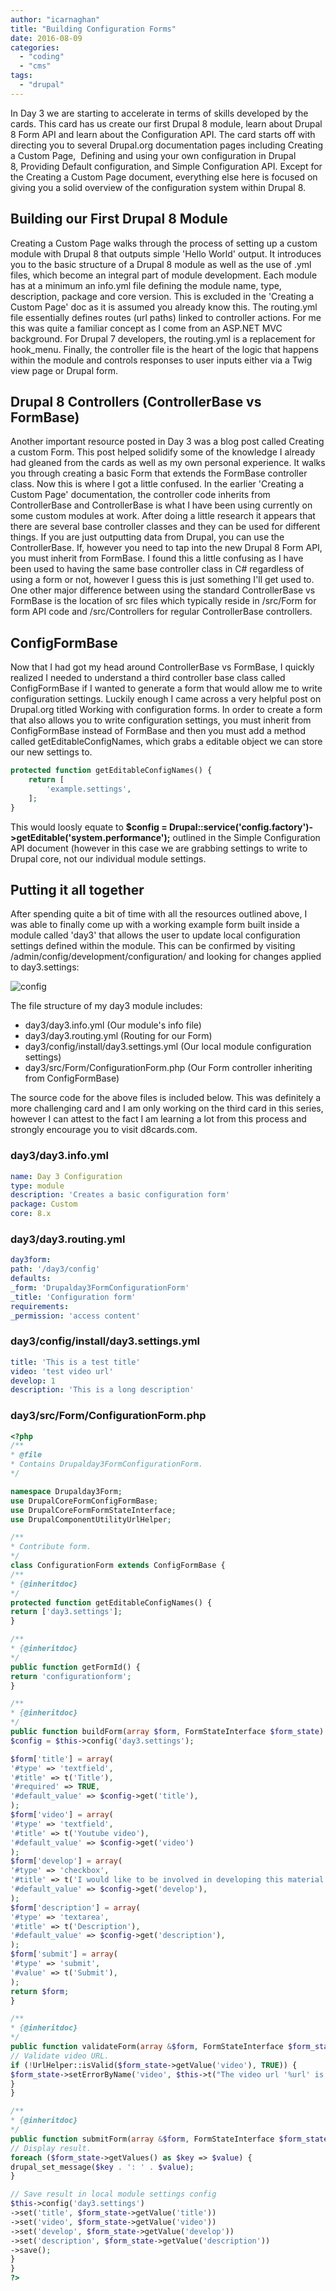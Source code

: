 ```yaml
---
author: "icarnaghan"
title: "Building Configuration Forms"
date: 2016-08-09
categories: 
  - "coding"
  - "cms"
tags: 
  - "drupal"
---
```


In Day 3 we are starting to accelerate in terms of skills developed by the cards. This card has us create our first Drupal 8 module, learn about Drupal 8 Form API and learn about the Configuration API. The card starts off with directing you to several Drupal.org documentation pages including Creating a Custom Page,  Defining and using your own configuration in Drupal 8, Providing Default configuration, and Simple Configuration API. Except for the Creating a Custom Page document, everything else here is focused on giving you a solid overview of the configuration system within Drupal 8.

## Building our First Drupal 8 Module

Creating a Custom Page walks through the process of setting up a custom module with Drupal 8 that outputs simple 'Hello World' output. It introduces you to the basic structure of a Drupal 8 module as well as the use of .yml files, which become an integral part of module development. Each module has at a minimum an info.yml file defining the module name, type, description, package and core version. This is excluded in the 'Creating a Custom Page' doc as it is assumed you already know this. The routing.yml file essentially defines routes (url paths) linked to controller actions. For me this was quite a familiar concept as I come from an ASP.NET MVC background. For Drupal 7 developers, the routing.yml is a replacement for hook\_menu. Finally, the controller file is the heart of the logic that happens within the module and controls responses to user inputs either via a Twig view page or Drupal form.

## Drupal 8 Controllers (ControllerBase vs FormBase)

Another important resource posted in Day 3 was a blog post called Creating a custom Form. This post helped solidify some of the knowledge I already had gleaned from the cards as well as my own personal experience. It walks you through creating a basic Form that extends the FormBase controller class. Now this is where I got a little confused. In the earlier 'Creating a Custom Page' documentation, the controller code inherits from ControllerBase and ControllerBase is what I have been using currently on some custom modules at work. After doing a little research it appears that there are several base controller classes and they can be used for different things. If you are just outputting data from Drupal, you can use the ControllerBase. If, however you need to tap into the new Drupal 8 Form API, you must inherit from FormBase. I found this a little confusing as I have been used to having the same base controller class in C# regardless of using a form or not, however I guess this is just something I'll get used to. One other major difference between using the standard ControllerBase vs FormBase is the location of src files which typically reside in /src/Form for form API code and /src/Controllers for regular ControllerBase controllers.

## ConfigFormBase

Now that I had got my head around ControllerBase vs FormBase, I quickly realized I needed to understand a third controller base class called ConfigFormBase if I wanted to generate a form that would allow me to write configuration settings. Luckily enough I came across a very helpful post on Drupal.org titled Working with configuration forms. In order to create a form that also allows you to write configuration settings, you must inherit from ConfigFormBase instead of FormBase and then you must add a method called getEditableConfigNames, which grabs a editable object we can store our new settings to.

```php
protected function getEditableConfigNames() {
    return [
        'example.settings',
    ];
}
```

This would loosly equate to **$config = Drupal::service('config.factory')->getEditable('system.performance');** outlined in the Simple Configuration API document (however in this case we are grabbing settings to write to Drupal core, not our individual module settings.

## Putting it all together

After spending quite a bit of time with all the resources outlined above, I was able to finally come up with a working example form built inside a module called 'day3' that allows the user to update local configuration settings defined within the module. This can be confirmed by visiting /admin/config/development/configuration/ and looking for changes applied to day3.settings:

![config](images/config.jpg)

The file structure of my day3 module includes:

- day3/day3.info.yml (Our module's info file)
- day3/day3.routing.yml (Routing for our Form)
- day3/config/install/day3.settings.yml (Our local module configuration settings)
- day3/src/Form/ConfigurationForm.php (Our Form controller inheriting from ConfigFormBase)

The source code for the above files is included below. This was definitely a more challenging card and I am only working on the third card in this series, however I can attest to the fact I am learning a lot from this process and strongly encourage you to visit d8cards.com.

### day3/day3.info.yml

```yaml
name: Day 3 Configuration
type: module
description: 'Creates a basic configuration form'
package: Custom
core: 8.x
```

### day3/day3.routing.yml

```yaml
day3form:
path: '/day3/config'
defaults:
_form: 'Drupalday3FormConfigurationForm'
_title: 'Configuration form'
requirements:
_permission: 'access content'
```

### day3/config/install/day3.settings.yml

```yaml
title: 'This is a test title'
video: 'test video url'
develop: 1
description: 'This is a long description'
```

### day3/src/Form/ConfigurationForm.php

```php
<?php
/**
* @file
* Contains Drupalday3FormConfigurationForm.
*/

namespace Drupalday3Form;
use DrupalCoreFormConfigFormBase;
use DrupalCoreFormFormStateInterface;
use DrupalComponentUtilityUrlHelper;

/**
* Contribute form.
*/
class ConfigurationForm extends ConfigFormBase {
/**
* {@inheritdoc}
*/
protected function getEditableConfigNames() {
return ['day3.settings'];
}

/**
* {@inheritdoc}
*/
public function getFormId() {
return 'configurationform';
}

/**
* {@inheritdoc}
*/
public function buildForm(array $form, FormStateInterface $form_state) {
$config = $this->config('day3.settings');

$form['title'] = array(
'#type' => 'textfield',
'#title' => t('Title'),
'#required' => TRUE,
'#default_value' => $config->get('title'),
);
$form['video'] = array(
'#type' => 'textfield',
'#title' => t('Youtube video'),
'#default_value' => $config->get('video')
);
$form['develop'] = array(
'#type' => 'checkbox',
'#title' => t('I would like to be involved in developing this material'),
'#default_value' => $config->get('develop'),
);
$form['description'] = array(
'#type' => 'textarea',
'#title' => t('Description'),
'#default_value' => $config->get('description'),
);
$form['submit'] = array(
'#type' => 'submit',
'#value' => t('Submit'),
);
return $form;
}

/**
* {@inheritdoc}
*/
public function validateForm(array &$form, FormStateInterface $form_state) {
// Validate video URL.
if (!UrlHelper::isValid($form_state->getValue('video'), TRUE)) {
$form_state->setErrorByName('video', $this->t("The video url '%url' is invalid.", array('%url' => $form_state->getValue('video'))));
}
}

/**
* {@inheritdoc}
*/
public function submitForm(array &$form, FormStateInterface $form_state) {
// Display result.
foreach ($form_state->getValues() as $key => $value) {
drupal_set_message($key . ': ' . $value);
}

// Save result in local module settings config
$this->config('day3.settings')
->set('title', $form_state->getValue('title'))
->set('video', $form_state->getValue('video'))
->set('develop', $form_state->getValue('develop'))
->set('description', $form_state->getValue('description'))
->save();
}
}
?>
```
